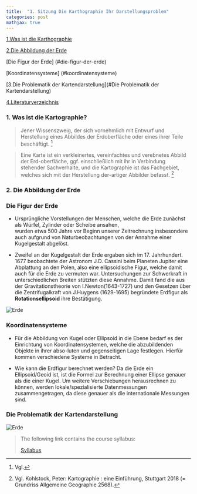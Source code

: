 ```yaml
---
title:  "1. Sitzung Die Karthographie Ihr Darstellungsproblem"
categories: post
mathjax: true
---
```


[1.Was ist die Karthographie](#was-ist-die-kartograhpie)

[2.Die Abbildung der Erde](#2.die-abbildung-der-erde)

   [Die Figur der Erde] (#die-figur-der-erde)
  
   [Koordinatensysteme] (#koordinatensysteme)

[3.Die Problematik der Kartendarstellung](#Die Problematik der Kartendarstellung)

[4.Literaturverzeichnis](#Literaturverzeichnis)

### 1. Was ist die Kartographie?
  

> Jener Wissenszweig, der sich vornehmlich mit Entwurf und Herstellung eines Abbildes der Erdoberfläche oder eines ihrer
Teile beschäftigt. [^1]

>Eine Karte ist ein verkleinertes, vereinfachtes und verebnetes Abbild der Erd-oberfläche, ggf. einschließlich mit ihr in Verbindung stehender Sachverhalte, und die Kartographie ist das Fachgebiet, welches sich mit der Herstellung der-artiger Abbilder befasst. [^2]


[^1]: Vgl. 
[^2]: Vgl. Kohlstock, Peter: Kartographie : eine Einführung, Stuttgart 2018 (= Grundriss Allgemeine Geographie 2568).

### 2. Die Abbildung der Erde 


  ### Die Figur der Erde 

  * Ursprüngliche Vorstellungen der Menschen, welche die Erde zunächst als Würfel, Zylinder oder Scheibe ansahen,       
    wurden etwa 500 Jahre vor Beginn unserer Zeitrechnung insbesondere auch aufgrund von Naturbeobachtungen von der 
    Annahme einer Kugelgestalt abgelöst. 
  
  * Zweifel an der Kugelgestalt der Erde ergaben sich im 17. Jahrhundert. 
    1677 beobachtete der Astronom J.D. Cassini beim Planeten Jupiter eine Abplattung an den Polen, 
    also eine ellipsoidische Figur, welche damit auch für die Erde zu vermuten war. 
    Untersuchungen zur Schwerkraft in unterschiedlichen Breiten stützten diese Annahme. 
    Damit fand die aus der Gravitationstheorie von I.Newton(1643-1727) und den Gesetzen über die Zentrifugalkraft von 
    J.Huygens (1629-1695) begründete Erdfigur als **Rotationsellipsoid** ihre Bestätigung.

  ![Erde](https://github.com/Monsieur-Park/monsieur-park.github.io/blob/master/_Images/Earth.jpg?raw=true)

  ### Koordinatensysteme

  * Für die Abbildung von Kugel oder Ellipsoid in die Ebene bedarf es der Einrichtung von Koordinatensystemen, 
    welche die abzubildenden Objekte in ihrer abso-luten und gegenseitigen Lage festlegen. 
    Hierfür kommen verschiedene Systeme in Betracht.













- Wie kann die Erdfigur berechnet werden? Da die Erde ein Ellipsoid/Geoid ist, ist die Formel zur Berechnung einer Ellipse genauer als die einer Kugel. Um weitere Verschiebungen herausrechnen zu können, werden lokale/spezialisierte Datenmessungen zusammengetragen, da diese genauer als die internationale Messungen sind.

### Die Problematik der Kartendarstellung


![Erde](https://github.com/Monsieur-Park/monsieur-park.github.io/blob/master/_Images/Earth.jpg?raw=true)

> The following link contains the course syllabus:
>
>[Syllabus](https://s3-us-west-2.amazonaws.com/udacity-printer/production/syllabus/syllabus-nd013-ent-2.0.0-en-us.pdf)
